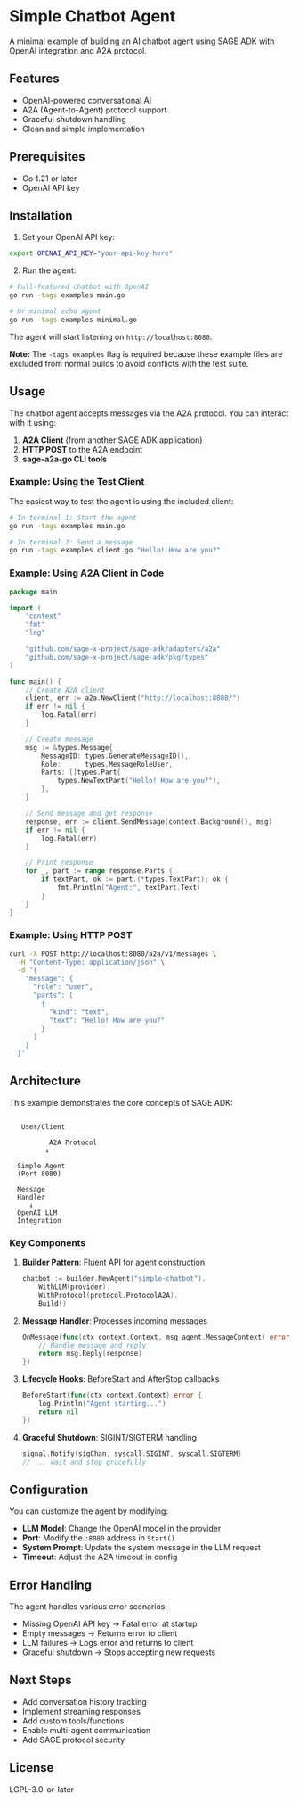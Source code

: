 # Simple Chatbot Agent

A minimal example of building an AI chatbot agent using SAGE ADK with OpenAI integration and A2A protocol.

## Features

-  OpenAI-powered conversational AI
-  A2A (Agent-to-Agent) protocol support
-  Graceful shutdown handling
-  Clean and simple implementation

## Prerequisites

- Go 1.21 or later
- OpenAI API key

## Installation

1. Set your OpenAI API key:

```bash
export OPENAI_API_KEY="your-api-key-here"
```

2. Run the agent:

```bash
# Full-featured chatbot with OpenAI
go run -tags examples main.go

# Or minimal echo agent
go run -tags examples minimal.go
```

The agent will start listening on `http://localhost:8080`.

**Note:** The `-tags examples` flag is required because these example files are excluded from normal builds to avoid conflicts with the test suite.

## Usage

The chatbot agent accepts messages via the A2A protocol. You can interact with it using:

1. **A2A Client** (from another SAGE ADK application)
2. **HTTP POST** to the A2A endpoint
3. **sage-a2a-go CLI tools**

### Example: Using the Test Client

The easiest way to test the agent is using the included client:

```bash
# In terminal 1: Start the agent
go run -tags examples main.go

# In terminal 2: Send a message
go run -tags examples client.go "Hello! How are you?"
```

### Example: Using A2A Client in Code

```go
package main

import (
    "context"
    "fmt"
    "log"

    "github.com/sage-x-project/sage-adk/adapters/a2a"
    "github.com/sage-x-project/sage-adk/pkg/types"
)

func main() {
    // Create A2A client
    client, err := a2a.NewClient("http://localhost:8080/")
    if err != nil {
        log.Fatal(err)
    }

    // Create message
    msg := &types.Message{
        MessageID: types.GenerateMessageID(),
        Role:      types.MessageRoleUser,
        Parts: []types.Part{
            types.NewTextPart("Hello! How are you?"),
        },
    }

    // Send message and get response
    response, err := client.SendMessage(context.Background(), msg)
    if err != nil {
        log.Fatal(err)
    }

    // Print response
    for _, part := range response.Parts {
        if textPart, ok := part.(*types.TextPart); ok {
            fmt.Println("Agent:", textPart.Text)
        }
    }
}
```

### Example: Using HTTP POST

```bash
curl -X POST http://localhost:8080/a2a/v1/messages \
  -H "Content-Type: application/json" \
  -d '{
    "message": {
      "role": "user",
      "parts": [
        {
          "kind": "text",
          "text": "Hello! How are you?"
        }
      ]
    }
  }'
```

## Architecture

This example demonstrates the core concepts of SAGE ADK:

```

   User/Client   

          A2A Protocol
         ↓

  Simple Agent   
  (Port 8080)    

  Message        
  Handler        
     ↓           
  OpenAI LLM     
  Integration    

```

### Key Components

1. **Builder Pattern**: Fluent API for agent construction
   ```go
   chatbot := builder.NewAgent("simple-chatbot").
       WithLLM(provider).
       WithProtocol(protocol.ProtocolA2A).
       Build()
   ```

2. **Message Handler**: Processes incoming messages
   ```go
   OnMessage(func(ctx context.Context, msg agent.MessageContext) error {
       // Handle message and reply
       return msg.Reply(response)
   })
   ```

3. **Lifecycle Hooks**: BeforeStart and AfterStop callbacks
   ```go
   BeforeStart(func(ctx context.Context) error {
       log.Println("Agent starting...")
       return nil
   })
   ```

4. **Graceful Shutdown**: SIGINT/SIGTERM handling
   ```go
   signal.Notify(sigChan, syscall.SIGINT, syscall.SIGTERM)
   // ... wait and stop gracefully
   ```

## Configuration

You can customize the agent by modifying:

- **LLM Model**: Change the OpenAI model in the provider
- **Port**: Modify the `:8080` address in `Start()`
- **System Prompt**: Update the system message in the LLM request
- **Timeout**: Adjust the A2A timeout in config

## Error Handling

The agent handles various error scenarios:

- Missing OpenAI API key → Fatal error at startup
- Empty messages → Returns error to client
- LLM failures → Logs error and returns to client
- Graceful shutdown → Stops accepting new requests

## Next Steps

- Add conversation history tracking
- Implement streaming responses
- Add custom tools/functions
- Enable multi-agent communication
- Add SAGE protocol security

## License

LGPL-3.0-or-later
